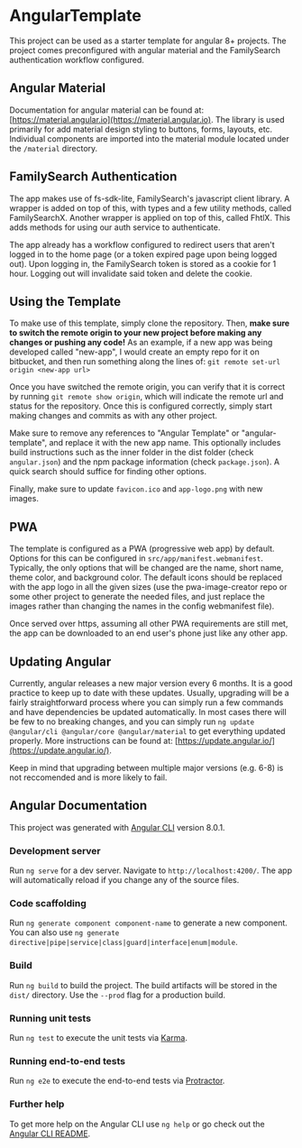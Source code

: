 # AngularTemplate

This project can be used as a starter template for angular 8+ projects.
The project comes preconfigured with angular material and  the FamilySearch authentication workflow configured.

## Angular Material

Documentation for angular material can be found at: [https://material.angular.io](https://material.angular.io).
The library is used primarily for add material design styling to buttons, forms, layouts, etc. Individual components are imported into the material module located under the `/material` directory.

## FamilySearch Authentication

The app makes use of fs-sdk-lite, FamilySearch's javascript client library. A wrapper is added on top of this, with types and a few utility methods, called FamilySearchX. Another wrapper is applied on top of this, called FhtlX. This adds methods for using our auth service to authenticate.

The app already has a workflow configured to redirect users that aren't logged in to the home page (or a token expired page upon being logged out). Upon logging in, the FamilySearch token is stored as a cookie for 1 hour. Logging out will invalidate said token and delete the cookie.

## Using the Template

To make use of this template, simply clone the repository. Then, <b>make sure to switch the remote origin to your new project before making any changes or pushing any code!</b> As an example, if a new app was being developed called "new-app", I would create an empty repo for it on bitbucket, and then run something along the lines of: `git remote set-url origin <new-app url>`

Once you have switched the remote origin, you can verify that it is correct by running `git remote show origin`, which will indicate the remote url and status for the repository. Once this is configured correctly, simply start making changes and commits as with any other project.

Make sure to remove any references to "Angular Template" or "angular-template", and replace it with the new app name. This optionally includes build instructions such as the inner folder in the dist folder (check `angular.json`) and the npm package information (check `package.json`). A quick search should suffice for finding other options.

Finally, make sure to update `favicon.ico` and `app-logo.png` with new images.

## PWA

The template is configured as a PWA (progressive web app) by default. Options for this can be configured in `src/app/manifest.webmanifest`. Typically, the only options that will be changed are the name, short name, theme color, and background color. The default icons should be replaced with the app logo in all the given sizes (use the pwa-image-creator repo or some other project to generate the needed files, and just replace the images rather than changing the names in the config webmanifest file).

Once served over https, assuming all other PWA requirements are still met, the app can be downloaded to an end user's phone just like any other app.

## Updating Angular

Currently, angular releases a new major version every 6 months. It is a good practice to keep up to date with these updates. Usually, upgrading will be a fairly straightforward process where you can simply run a few commands and have dependencies be updated automatically. In most cases there will be few to no breaking changes, and you can simply run `ng update @angular/cli @angular/core @angular/material` to get everything updated properly. More instructions can be found at: [https://update.angular.io/](https://update.angular.io/).

Keep in mind that upgrading between multiple major versions (e.g. 6-8) is not reccomended and is more likely to fail.

## Angular Documentation

This project was generated with [Angular CLI](https://github.com/angular/angular-cli) version 8.0.1.

### Development server

Run `ng serve` for a dev server. Navigate to `http://localhost:4200/`. The app will automatically reload if you change any of the source files.

### Code scaffolding

Run `ng generate component component-name` to generate a new component. You can also use `ng generate directive|pipe|service|class|guard|interface|enum|module`.

### Build

Run `ng build` to build the project. The build artifacts will be stored in the `dist/` directory. Use the `--prod` flag for a production build.

### Running unit tests

Run `ng test` to execute the unit tests via [Karma](https://karma-runner.github.io).

### Running end-to-end tests

Run `ng e2e` to execute the end-to-end tests via [Protractor](http://www.protractortest.org/).

### Further help

To get more help on the Angular CLI use `ng help` or go check out the [Angular CLI README](https://github.com/angular/angular-cli/blob/master/README.md).
